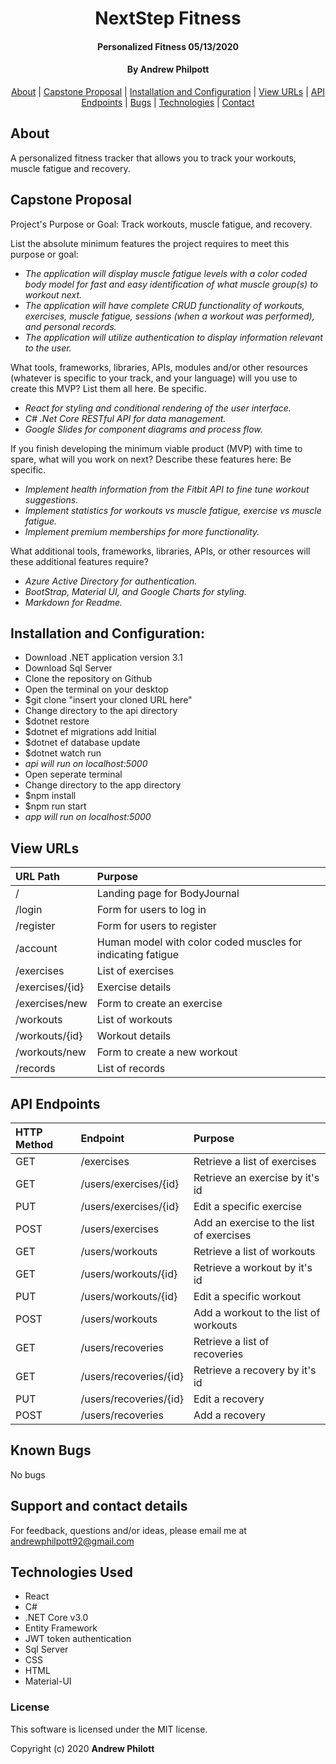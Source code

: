 <div align=center>

# NextStep Fitness

#### Personalized Fitness 05/13/2020

#### By **Andrew Philpott**

[About](#About) | [Capstone Proposal](#Capstone-Proposal) | [Installation and Configuration](#Installation-and-Configuration) | [View URLs](#View-URLs) | [API Endpoints](#API-Endpoints) | [Bugs](#Known-Bugs) | [Technologies](#Technologies-Used) | [Contact](#Support-and-Contact-Details)

</div>

## About

A personalized fitness tracker that allows you to track your workouts, muscle fatigue and recovery.

## Capstone Proposal

Project's Purpose or Goal: Track workouts, muscle fatigue, and recovery.

List the absolute minimum features the project requires to meet this purpose or goal:

- _The application will display muscle fatigue levels with a color coded body model for fast and easy identification of what muscle group(s) to workout next._
- _The application will have complete CRUD functionality of workouts, exercises, muscle fatigue, sessions (when a workout was performed), and personal records._
- _The application will utilize authentication to display information relevant to the user._

What tools, frameworks, libraries, APIs, modules and/or other resources (whatever is specific to your track, and your language) will you use to create this MVP? List them all here. Be specific.

- _React for styling and conditional rendering of the user interface._
- _C# .Net Core RESTful API for data management._
- _Google Slides for component diagrams and process flow._

If you finish developing the minimum viable product (MVP) with time to spare, what will you work on next? Describe these features here: Be specific.

- _Implement health information from the Fitbit API to fine tune workout suggestions._
- _Implement statistics for workouts vs muscle fatigue, exercise vs muscle fatigue._
- _Implement premium memberships for more functionality._

What additional tools, frameworks, libraries, APIs, or other resources will these additional features require?

- _Azure Active Directory for authentication._
- _BootStrap, Material UI, and Google Charts for styling._
- _Markdown for Readme._

## Installation and Configuration:

- Download .NET application version 3.1
- Download Sql Server
- Clone the repository on Github
- Open the terminal on your desktop
- \$git clone "insert your cloned URL here"
- Change directory to the api directory
- \$dotnet restore
- \$dotnet ef migrations add Initial
- \$dotnet ef database update
- \$dotnet watch run
- _api will run on localhost:5000_
- Open seperate terminal
- Change directory to the app directory
- \$npm install
- \$npm run start
- _app will run on localhost:5000_

## View URLs

| URL Path        | Purpose                                                     |
| :-------------- | :---------------------------------------------------------- |
| /               | Landing page for BodyJournal                                |
| /login          | Form for users to log in                                    |
| /register       | Form for users to register                                  |
| /account        | Human model with color coded muscles for indicating fatigue |
| /exercises      | List of exercises                                           |
| /exercises/{id} | Exercise details                                            |
| /exercises/new  | Form to create an exercise                                  |
| /workouts       | List of workouts                                            |
| /workouts/{id}  | Workout details                                             |
| /workouts/new   | Form to create a new workout                                |
| /records        | List of records                                             |

## API Endpoints

| HTTP Method | Endpoint               | Purpose                                  |
| :---------- | :--------------------- | :--------------------------------------- |
| GET         | /exercises             | Retrieve a list of exercises             |
| GET         | /users/exercises/{id}  | Retrieve an exercise by it's id          |
| PUT         | /users/exercises/{id}  | Edit a specific exercise                 |
| POST        | /users/exercises       | Add an exercise to the list of exercises |
| GET         | /users/workouts        | Retrieve a list of workouts              |
| GET         | /users/workouts/{id}   | Retrieve a workout by it's id            |
| PUT         | /users/workouts/{id}   | Edit a specific workout                  |
| POST        | /users/workouts        | Add a workout to the list of workouts    |
| GET         | /users/recoveries      | Retrieve a list of recoveries            |
| GET         | /users/recoveries/{id} | Retrieve a recovery by it's id           |
| PUT         | /users/recoveries/{id} | Edit a recovery                          |
| POST        | /users/recoveries      | Add a recovery                           |

## Known Bugs

No bugs

## Support and contact details

For feedback, questions and/or ideas, please email me at <andrewphilpott92@gmail.com>

## Technologies Used

- React
- C#
- .NET Core v3.0
- Entity Framework
- JWT token authentication
- Sql Server
- CSS
- HTML
- Material-UI

### License

This software is licensed under the MIT license.

Copyright (c) 2020 **Andrew Philott**
